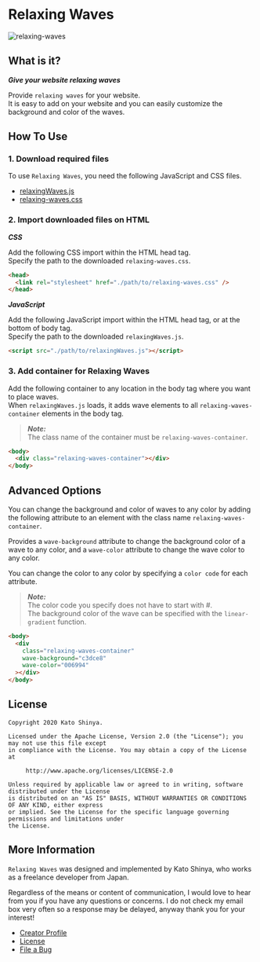 # Relaxing Waves

![relaxing-waves](https://user-images.githubusercontent.com/13072231/93008311-30cbd200-f5ae-11ea-9765-62b9490eb5c8.png)

## What is it?

**_Give your website relaxing waves_**

Provide `relaxing waves` for your website.<br>
It is easy to add on your website and you can easily customize the background and color of the waves.

## How To Use

### 1. Download required files

To use `Relaxing Waves`, you need the following JavaScript and CSS files.

- [relaxingWaves.js](https://github.com/myConsciousness/relaxing-waves/blob/master/src/org/thinkit/web/js/relaxingWaves.js)
- [relaxing-waves.css](https://github.com/myConsciousness/relaxing-waves/blob/master/src/org/thinkit/web/css/relaxing-waves.css)

### 2. Import downloaded files on HTML

**_CSS_**

Add the following CSS import within the HTML head tag.<br>
Specify the path to the downloaded `relaxing-waves.css`.

```html
<head>
  <link rel="stylesheet" href="./path/to/relaxing-waves.css" />
</head>
```

**_JavaScript_**

Add the following JavaScript import within the HTML head tag, or at the bottom of body tag.<br>
Specify the path to the downloaded `relaxingWaves.js`.

```html
<script src="./path/to/relaxingWaves.js"></script>
```

### 3. Add container for Relaxing Waves

Add the following container to any location in the body tag where you want to place waves.<br>
When `relaxingWaves.js` loads, it adds wave elements to all `relaxing-waves-container` elements in the body tag.

> **_Note:_**<br>
> The class name of the container must be `relaxing-waves-container`.

```html
<body>
  <div class="relaxing-waves-container"></div>
</body>
```

## Advanced Options

You can change the background and color of waves to any color by adding the following attribute to an element with the class name `relaxing-waves-container`.

Provides a `wave-background` attribute to change the background color of a wave to any color, and a `wave-color` attribute to change the wave color to any color.

You can change the color to any color by specifying a `color code` for each attribute.

> **_Note:_**<br>
> The color code you specify does not have to start with #.<br>
> The background color of the wave can be specified with the `linear-gradient` function.

```html
<body>
  <div
    class="relaxing-waves-container"
    wave-background="c3dce8"
    wave-color="006994"
  ></div>
</body>
```

## License

```
Copyright 2020 Kato Shinya.

Licensed under the Apache License, Version 2.0 (the "License"); you may not use this file except
in compliance with the License. You may obtain a copy of the License at

     http://www.apache.org/licenses/LICENSE-2.0

Unless required by applicable law or agreed to in writing, software distributed under the License
is distributed on an "AS IS" BASIS, WITHOUT WARRANTIES OR CONDITIONS OF ANY KIND, either express
or implied. See the License for the specific language governing permissions and limitations under
the License.
```

## More Information

`Relaxing Waves` was designed and implemented by Kato Shinya, who works as a freelance developer from Japan.

Regardless of the means or content of communication, I would love to hear from you if you have any questions or concerns. I do not check my email box very often so a response may be delayed, anyway thank you for your interest!

- [Creator Profile](https://github.com/myConsciousness)
- [License](https://github.com/myConsciousness/relaxing-waves/blob/master/LICENSE)
- [File a Bug](https://github.com/myConsciousness/relaxing-waves/issues)
